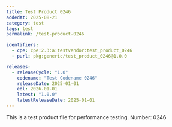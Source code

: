 ```yaml
---
title: Test Product 0246
addedAt: 2025-08-21
category: test
tags: test
permalink: /test-product-0246

identifiers:
  - cpe: cpe:2.3:a:testvendor:test_product_0246
  - purl: pkg:generic/test_product_0246@1.0.0

releases:
  - releaseCycle: "1.0"
    codename: "Test Codename 0246"
    releaseDate: 2025-01-01
    eol: 2026-01-01
    latest: "1.0.0"
    latestReleaseDate: 2025-01-01
---
```


This is a test product file for performance testing. Number: 0246
